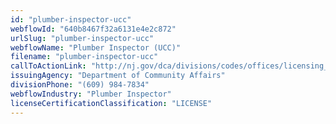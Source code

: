 ```yaml
---
id: "plumber-inspector-ucc"
webflowId: "640b8467f32a6131e4e2c872"
urlSlug: "plumber-inspector-ucc"
webflowName: "Plumber Inspector (UCC)"
filename: "plumber-inspector-ucc"
callToActionLink: "http://nj.gov/dca/divisions/codes/offices/licensing_cont_ed.html"
issuingAgency: "Department of Community Affairs"
divisionPhone: "(609) 984-7834"
webflowIndustry: "Plumber Inspector"
licenseCertificationClassification: "LICENSE"
---
```

